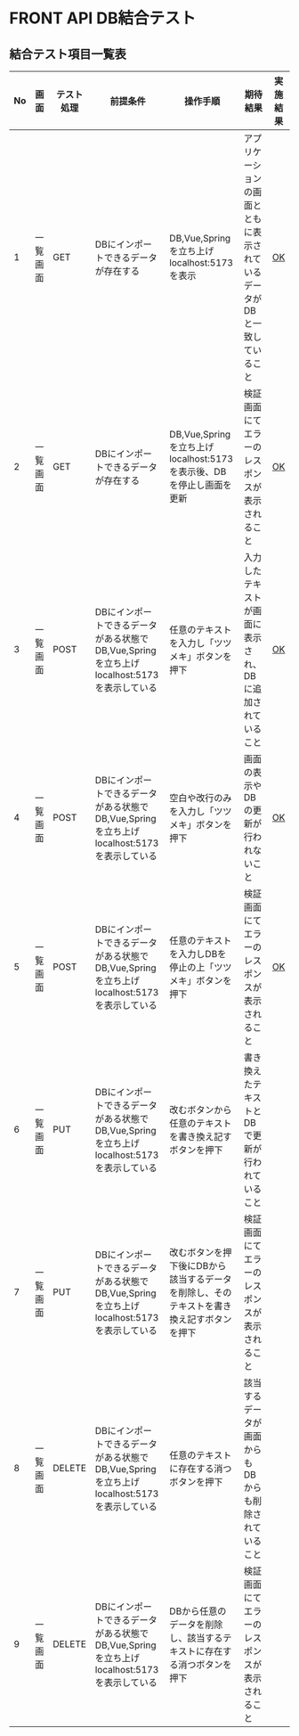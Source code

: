 # FRONT API DB結合テスト
## 結合テスト項目一覧表
| No   | 画面 | テスト処理 | 前提条件 | 操作手順 | 期待結果 | 実施結果 |
| --- | ----------- | ------- | ------- | ------- | ------- | ------- |
| 1 | 一覧画面 | GET | DBにインポートできるデータが存在する | DB,Vue,Springを立ち上げlocalhost:5173を表示 | アプリケーションの画面とともに表示されているデータがDBと一致していること |[OK](./tests/no1.md)|
| 2 | 一覧画面 | GET | DBにインポートできるデータが存在する | DB,Vue,Springを立ち上げlocalhost:5173を表示後、DBを停止し画面を更新 | 検証画面にてエラーのレスポンスが表示されること |[OK](./tests/no2.md)|
| 3 | 一覧画面 | POST | DBにインポートできるデータがある状態でDB,Vue,Springを立ち上げlocalhost:5173を表示している | 任意のテキストを入力し「ツツメキ」ボタンを押下 | 入力したテキストが画面に表示され、DBに追加されていること |[OK](./tests/no3.md)|
| 4 | 一覧画面 | POST | DBにインポートできるデータがある状態でDB,Vue,Springを立ち上げlocalhost:5173を表示している | 空白や改行のみを入力し「ツツメキ」ボタンを押下 | 画面の表示やDBの更新が行われないこと |[OK](./tests/no4.md)|
| 5 | 一覧画面 | POST | DBにインポートできるデータがある状態でDB,Vue,Springを立ち上げlocalhost:5173を表示している | 任意のテキストを入力しDBを停止の上「ツツメキ」ボタンを押下 | 検証画面にてエラーのレスポンスが表示されること |[OK](./tests/no5.md)|
| 6 | 一覧画面 | PUT | DBにインポートできるデータがある状態でDB,Vue,Springを立ち上げlocalhost:5173を表示している | 改むボタンから任意のテキストを書き換え記すボタンを押下 | 書き換えたテキストとDBで更新が行われていること ||
| 7 | 一覧画面 | PUT | DBにインポートできるデータがある状態でDB,Vue,Springを立ち上げlocalhost:5173を表示している | 改むボタンを押下後にDBから該当するデータを削除し、そのテキストを書き換え記すボタンを押下 | 検証画面にてエラーのレスポンスが表示されること ||
| 8 | 一覧画面 | DELETE | DBにインポートできるデータがある状態でDB,Vue,Springを立ち上げlocalhost:5173を表示している | 任意のテキストに存在する消つボタンを押下 | 該当するデータが画面からもDBからも削除されていること ||
| 9 | 一覧画面 | DELETE | DBにインポートできるデータがある状態でDB,Vue,Springを立ち上げlocalhost:5173を表示している | DBから任意のデータを削除し、該当するテキストに存在する消つボタンを押下 | 検証画面にてエラーのレスポンスが表示されること ||